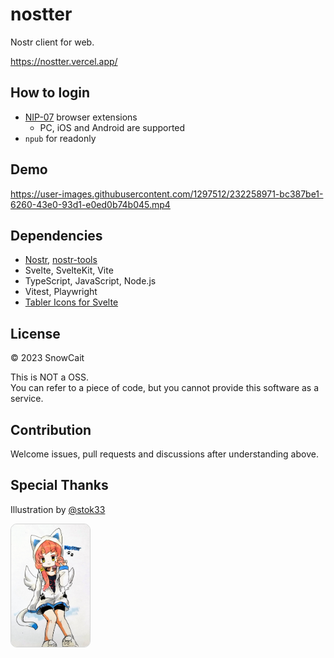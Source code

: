# nostter

Nostr client for web.

https://nostter.vercel.app/

## How to login

- [NIP-07](https://github.com/nostr-protocol/nips/blob/master/07.md#implementation) browser extensions
  - PC, iOS and Android are supported
- `npub` for readonly

## Demo

https://user-images.githubusercontent.com/1297512/232258971-bc387be1-6260-43e0-93d1-e0ed0b74b045.mp4

## Dependencies

- [Nostr](https://github.com/nostr-protocol/nostr), [nostr-tools](https://github.com/nbd-wtf/nostr-tools)
- Svelte, SvelteKit, Vite
- TypeScript, JavaScript, Node.js
- Vitest, Playwright
- [Tabler Icons for Svelte](https://tabler.io/docs/icons/svelte)

## License

© 2023 SnowCait

This is NOT a OSS.  
You can refer to a piece of code, but you cannot provide this software as a service.

## Contribution

Welcome issues, pull requests and discussions after understanding above.

## Special Thanks

Illustration by [@stok33](https://nostter.vercel.app/npub1e09suzmq9mp6nt0ud9ttl03790qjx70wzwlc2pwwghcusvwju54qs0c800)

<img src="web/static/nostter-chan.jpg" width="25%" style="border: 1px solid lightgray; border-radius: 10px;">
